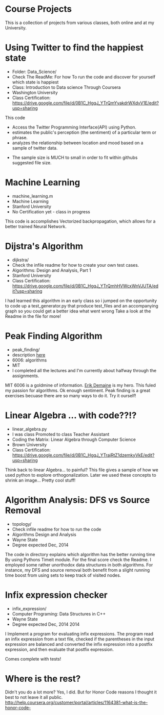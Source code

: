 Course Projects
===========================
This is a collection of projects from various classes, both online and
at my University.

Using Twitter to find the happiest state
==============================================================================


+ Folder: Data_Science/
+ Check The ReadMe: For how To run the code and discover for yourself which state is happiest
+ Class: Introduction to Data science Through Coursera
+ Washington University
+ Class Certification: https://drive.google.com/file/d/0B1C_HgqJ_YTrQmYyakdrWXdvV1E/edit?usp=sharing

This code

+ Access the Twitter Programming Interface(API) using Python.
+ estimates the public's perception (the sentiment) of a particular term or phrase.
+ analyzes the relationship between location and mood based on a sample of twitter data.

* The sample size is MUCH to small in order to fit within githubs suggested file size.


Machine Learning
=============================================================================

+ machine_learning.m
+ Machine Learning
+ Stanford University
+ No Certification yet - class in progress

This code is accomplishes Vectorized backpropagation, which allows for a
better trained Neural Network.

Dijstra's Algorithm
=============================================================================


+ dijkstra/
+ Check the infile readme for how to create your own test cases.
+ Algorithms: Design and Analysis, Part 1
+ Stanford University
+ Class Certification: https://drive.google.com/file/d/0B1C_HgqJ_YTrQmhHVWcxWnVJUTA/edit?usp=sharing

I had learned this algorithm in an early class so i jumped on the
opportunity to code up a test_generator.py that produce test_files and
an accompanying graph so you could get a better idea what went wrong
Take a look at the Readme in the file for more!


Peak Finding Algorithm
=============================================================================
+ peak_finding/
+ description [here](http://courses.csail.mit.edu/6.006/spring11/rec/rec02.pdf)
+ 6006: algorithms
+ MIT
+ I completed all the lectures and I'm currently about halfway through the
assignments.

MIT 6006 is a goldmine of information. [Erik Demaine](http://erikdemaine.org/classes/) 
is my hero. This fuled my passion for algorithms. Ok enough sentiment. Peak finding
is a great exercises becuase there are so many ways to do it. Try it ourself!

Linear Algebra ... with code??!?
==============================================================================


+ linear_algebra.py
+ I was class Promoted to class Teacher Assistant
+ Coding the Matrix: Linear Algebra through Computer Science
+ Brown University
+ Class Certification: https://drive.google.com/file/d/0B1C_HgqJ_YTrajRtZ1dzemkyVkE/edit?usp=sharing

Think back to linear Algebra... to painful? This file gives a sample of
how we used python to explore orthogonalization. Later we used these concepts
to shrink an image... Pretty cool stuff!


Algorithm Analysis: DFS vs Source Removal
==========================================================================

+ topology/
+ Check infile readme for how to run the code
+ Algorithms Design and Analysis
+ Wayne State
+ Degree expected Dec, 2014

The code in directory explains which algorithm has the better running time
By using Pythons Timeit module. For the final score check the Readme. I employed
some rather unorthodox data structures in both algorithms. For instance, my DFS and
source removal both benefit from a slight running time boost from using sets
to keep track of visited nodes.


Infix expression checker
===========================================================================

+ infix_expression/
+ Computer Programing: Data Structures in C++
+ Wayne State
+ Degree expected Dec, 2014 2014

I Implement a program for evaluating infix expressions. The program read
an infix expression from a text file, checked if the parentheses in the input expression are
balanced and converted the infix expression into a postfix expression, and then evaluate that
postfix expression.

Comes complete with tests!

Where is the rest?
=====================
Didn't you do a lot more? Yes, I did. But for Honor Code reasons I thought it
best to not leave it all public.
http://help.coursera.org/customer/portal/articles/1164381-what-is-the-honor-code-
